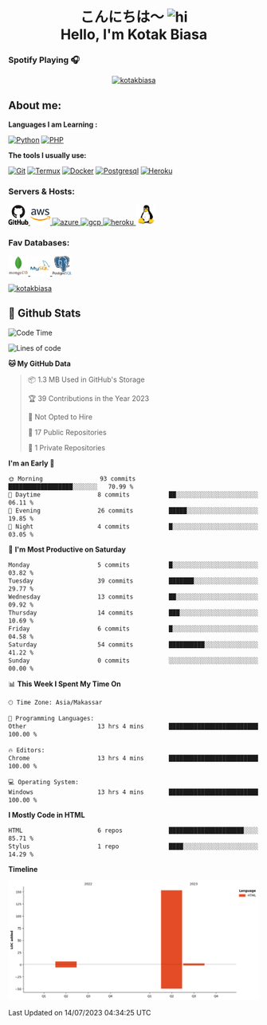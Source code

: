 <h1 align="center">こんにちは〜 <img src="https://user-images.githubusercontent.com/1303154/88677602-1635ba80-d120-11ea-84d8-d263ba5fc3c0.gif" width="40px" alt="hi"><br>Hello, I'm Kotak Biasa</h1>

### Spotify Playing 🎧
<p align="center"> <a href="https://spotify-github-profile.vercel.app/api/view?uid=31b4jpi7kf7oulwx6heboi27yr4y&redirect=true"><img src="https://spotify-github-profile.vercel.app/api/view?uid=31b4jpi7kf7oulwx6heboi27yr4y&cover_image=true&theme=default&show_offline=true&background_color=121212&bar_color_cover=true" alt="kotakbiasa" /></a> </p>

## **About me**:

**Languages I am Learning :**

[![Python](https://img.shields.io/badge/-Python-%232c3e50?style=flat-square&logo=python)](https://python.org)
[![PHP](https://img.shields.io/badge/-PHP-%232c3e50?style=flat-square&logo=php)](https://php.net)

**The tools I usually use:**

[![Git](https://img.shields.io/badge/-Git-%23F05032?style=flat-square&logo=git&logoColor=%23ffffff)](https://git-scm.com)
[![Termux](https://img.shields.io/badge/-Termux-%232c3e50?style=flat-square&logo=typescript)](https://termux.com)
[![Docker](https://img.shields.io/badge/-Docker-%23007ACC?style=flat-square&logo=docker)](https://www.docker.com/)
[![Postgresql](https://img.shields.io/badge/-Postgresql-%232c3e50?style=flat-square&logo=postgresql)](https://postgresql.org)
[![Heroku](https://img.shields.io/badge/-Heroku-purple?style=flat-square&logo=heroku)](https://heroku.com)

<h3 align="left">Servers & Hosts:</h3>
<p align="left"> <a href="https://github.com/" target="_blank"> <img src="https://github.com/devicons/devicon/raw/master/icons/github/github-original-wordmark.svg" alt="github" width="40" height="40"/> </a> <a href="https://aws.amazon.com" target="_blank"> <img src="https://raw.githubusercontent.com/devicons/devicon/master/icons/amazonwebservices/amazonwebservices-original-wordmark.svg" alt="aws" width="40" height="40"/> </a> <a href="https://azure.microsoft.com/en-in/" target="_blank"> <img src="https://www.vectorlogo.zone/logos/microsoft_azure/microsoft_azure-icon.svg" alt="azure" width="40" height="40"/> </a> <a href="https://cloud.google.com" target="_blank"> <img src="https://www.vectorlogo.zone/logos/google_cloud/google_cloud-icon.svg" alt="gcp" width="40" height="40"/> </a> <a href="https://heroku.com" target="_blank"> <img src="https://www.vectorlogo.zone/logos/heroku/heroku-icon.svg" alt="heroku" width="40" height="40"/> </a> <a href="https://www.linux.org/" target="_blank"> <img src="https://raw.githubusercontent.com/devicons/devicon/master/icons/linux/linux-original.svg" alt="linux" width="40" height="40"/> </a> </p>

<h3 align="left">Fav Databases:</h3>
<p align="left"> <a href="https://www.mongodb.com/" target="_blank"> <img src="https://raw.githubusercontent.com/devicons/devicon/master/icons/mongodb/mongodb-original-wordmark.svg" alt="mongodb" width="40" height="40"/> </a> <a href="https://www.mysql.com/" target="_blank"> <img src="https://raw.githubusercontent.com/devicons/devicon/master/icons/mysql/mysql-original-wordmark.svg" alt="mysql" width="40" height="40"/> </a> <a href="https://www.postgresql.org" target="_blank"> <img src="https://raw.githubusercontent.com/devicons/devicon/master/icons/postgresql/postgresql-original-wordmark.svg" alt="postgresql" width="40" height="40"/> </a> </p>

<p align="left"> <a href="https://github.com/kotakbiasa"><img src="https://github-profile-trophy.vercel.app/?username=kotakbiasa" alt="kotakbiasa" /></a> </p>


##  🐙 **Github Stats**

<!--START_SECTION:waka-->
![Code Time](http://img.shields.io/badge/Code%20Time-285%20hrs%2039%20mins-blue)

![Lines of code](https://img.shields.io/badge/From%20Hello%20World%20I%27ve%20Written-161%20lines%20of%20code-blue)

**🐱 My GitHub Data** 

> 📦 1.3 MB Used in GitHub's Storage 
 > 
> 🏆 39 Contributions in the Year 2023
 > 
> 🚫 Not Opted to Hire
 > 
> 📜 17 Public Repositories 
 > 
> 🔑 1 Private Repositories 
 > 
**I'm an Early 🐤** 

```text
🌞 Morning                93 commits          ██████████████████░░░░░░░   70.99 % 
🌆 Daytime                8 commits           ██░░░░░░░░░░░░░░░░░░░░░░░   06.11 % 
🌃 Evening                26 commits          █████░░░░░░░░░░░░░░░░░░░░   19.85 % 
🌙 Night                  4 commits           █░░░░░░░░░░░░░░░░░░░░░░░░   03.05 % 
```
📅 **I'm Most Productive on Saturday** 

```text
Monday                   5 commits           █░░░░░░░░░░░░░░░░░░░░░░░░   03.82 % 
Tuesday                  39 commits          ███████░░░░░░░░░░░░░░░░░░   29.77 % 
Wednesday                13 commits          ██░░░░░░░░░░░░░░░░░░░░░░░   09.92 % 
Thursday                 14 commits          ███░░░░░░░░░░░░░░░░░░░░░░   10.69 % 
Friday                   6 commits           █░░░░░░░░░░░░░░░░░░░░░░░░   04.58 % 
Saturday                 54 commits          ██████████░░░░░░░░░░░░░░░   41.22 % 
Sunday                   0 commits           ░░░░░░░░░░░░░░░░░░░░░░░░░   00.00 % 
```


📊 **This Week I Spent My Time On** 

```text
🕑︎ Time Zone: Asia/Makassar

💬 Programming Languages: 
Other                    13 hrs 4 mins       █████████████████████████   100.00 % 

🔥 Editors: 
Chrome                   13 hrs 4 mins       █████████████████████████   100.00 % 

💻 Operating System: 
Windows                  13 hrs 4 mins       █████████████████████████   100.00 % 
```

**I Mostly Code in HTML** 

```text
HTML                     6 repos             █████████████████████░░░░   85.71 % 
Stylus                   1 repo              ████░░░░░░░░░░░░░░░░░░░░░   14.29 % 
```



**Timeline**

![Lines of Code chart](https://raw.githubusercontent.com/kotakbiasa/kotakbiasa/main/assets/bar_graph.png)


 Last Updated on 14/07/2023 04:34:25 UTC
<!--END_SECTION:waka-->

